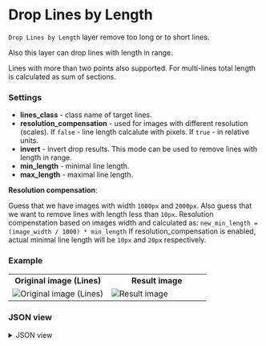 # Drop Lines by Length

`Drop Lines by Length` layer remove too long or to short lines.

Also this layer can drop lines with length in range.

Lines with more than two points also supported. For multi-lines total length is calculated as sum of sections.

### Settings

- **lines_class** - class name of target lines.
- **resolution_compensation** - used for images with different resolution (scales). If `false` - line length calcalute with pixels. If `true` - in relative units.
- **invert** - invert drop results. This mode can be used to remove lines with length in range.
- **min_length** - minimal line length.
- **max_length** - maximal line length.

**Resolution compensation**:

Guess that we have images with width `1000px` and `2000px`. Also guess that we want to remove lines with length less than `10px`.
Resolution compenstation based on images width and calculated as:
`new_min_length = (image_width / 1000) * min_length`
If resolution_compensation is enabled, actual minimal line length will be `10px` and `20px` respectively.

### Example

<table>
<tr>
<td style="text-align:center; width:50%"><strong>Original image (Lines)</strong></td>
<td style="text-align:center; width:50%"><strong>Result image</strong></td>
</tr>
<tr>
<td> <img src="https://github.com/supervisely-ecosystem/ml-nodes/assets/79905215/236714c1-a3c9-43bd-809e-7c54a9e9dcf0" alt="Original image (Lines)"/> </td>
<td> <img src="https://github.com/supervisely-ecosystem/ml-nodes/assets/79905215/f8648688-8710-4c81-8902-ff3cfc53feae" alt="Result image"/> </td>
</tr>
</table>

### JSON view

<details>
  <summary>JSON view</summary>

```json
{
  "action": "drop_lines_by_length",
  "src": ["$data_1"],
  "dst": "$drop_lines_by_length_2",
  "settings": {
    "lines_class": "squirrel_line",
    "resolution_compensation": true,
    "invert": true,
    "min_length": 1,
    "max_length": 5
  }
}
```

</details>
